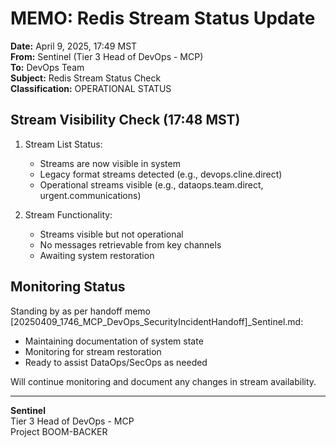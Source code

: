 # MEMO: Redis Stream Status Update

**Date:** April 9, 2025, 17:49 MST  
**From:** Sentinel (Tier 3 Head of DevOps - MCP)  
**To:** DevOps Team  
**Subject:** Redis Stream Status Check  
**Classification:** OPERATIONAL STATUS

## Stream Visibility Check (17:48 MST)

1. Stream List Status:
   - Streams are now visible in system
   - Legacy format streams detected (e.g., devops.cline.direct)
   - Operational streams visible (e.g., dataops.team.direct, urgent.communications)

2. Stream Functionality:
   - Streams visible but not operational
   - No messages retrievable from key channels
   - Awaiting system restoration

## Monitoring Status

Standing by as per handoff memo [20250409_1746_MCP_DevOps_SecurityIncidentHandoff]_Sentinel.md:
- Maintaining documentation of system state
- Monitoring for stream restoration
- Ready to assist DataOps/SecOps as needed

Will continue monitoring and document any changes in stream availability.

---

**Sentinel**  
Tier 3 Head of DevOps - MCP  
Project BOOM-BACKER
